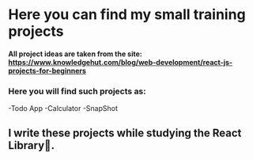 # Here you can find my small training projects
#### All project ideas are taken from the site: https://www.knowledgehut.com/blog/web-development/react-js-projects-for-beginners
### Here you will find such projects as:
-Todo App
-Calculator
-SnapShot
## I write these projects while studying the React Library📘.
